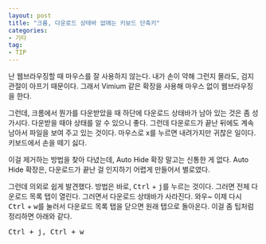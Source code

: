 ```yaml
---
layout: post
title: "크롬, 다운로드 상태바 없애는 키보드 단축키"
categories:
- 기타
tag:
- TIP
---
```


난 웹브라우징할 때 마우스를 잘 사용하지 않는다. 내가 손이 약해 그런지 몰라도, 검지 관절이 아프기 때문이다. 그래서 Vimium 같은 확장을 사용해 마우스 없이 웹브라우징을 한다.

그런데, 크롬에서 뭔가를 다운받았을 때 하단에 다운로드 상태바가 남아 있는 것은 좀 성가시다. 다운받을 때야 상태를 알 수 있으니 좋다. 그런데 다운로드가 끝난 뒤에도 계속 남아서 파일을 보여 주고 있는 것이다. 마우스로 x를 누르면 내려가지만 귀찮은 일이다. 키보드에서 손을 떼기 싫다.

이걸 제거하는 방법을 찾아 다녔는데, Auto Hide 확장 말고는 신통한 게 없다. Auto Hide 확장은, 다운로드가 끝난 걸 인지하기 어렵게 만들어서 별로였다.

그런데 의외로 쉽게 발견했다. 방법은 바로, <kbd>Ctrl</kbd> + <kbd>j</kbd>를 누르는 것이다. 그러면 전체 다운로드 목록 탭이 열린다. 그러면서 다운로드 상태바가 사라진다. 와우~ 이제 다시 <kbd>Ctrl</kbd> + <kbd>w</kbd>를 눌러서 다운로드 목록 탭을 닫으면 원래 탭으로 돌아온다. 이걸 좀 팁처럼 정리하면 아래와 같다.

<pre>
Ctrl + j, Ctrl + w
</pre>